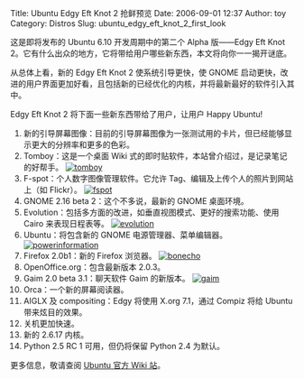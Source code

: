 Title: Ubuntu Edgy Eft Knot 2 抢鲜预览
Date: 2006-09-01 12:37
Author: toy
Category: Distros
Slug: ubuntu_edgy_eft_knot_2_first_look

这是即将发布的 Ubuntu 6.10 开发周期中的第二个 Alpha 版——Edgy Eft Knot
2。它有什么出众的地方，它将带给用户哪些新东西，本文将向你一一揭开谜底。

从总体上看，新的 Edgy Eft Knot 2 使系统引导更快，使 GNOME
启动更快，改进的用户界面更加好看，且包括新的已经优化的内核，并将最新最好的软件引入其中。

Edgy Eft Knot 2 将下面一些新东西带给了用户，让用户 Happy Ubuntu!

1.  新的引导屏幕图像：目前的引导屏幕图像为一张测试用的卡片，但已经能够显示更大的分辨率和更多的色彩。
2.  Tomboy：这是一个桌面 Wiki
    式的即时贴软件，本站曾介绍过，是记录笔记的好帮手。
    [![tomboy](http://i.linuxtoy.org/i/tomboys_s.png)](http://i.linuxtoy.org/i/tomboy.png)
3.  F-spot：个人数字图像管理软件。它允许
    Tag、编辑及上传个人的照片到网站上（如 Flickr）。
    [![fspot](http://i.linuxtoy.org/i/fspot_s.png)](http://i.linuxtoy.org/i/fspot.png)
4.  GNOME 2.16 beta 2：这个不多说，最新的 GNOME 桌面环境。
5.  Evolution：包括多方面的改进，如垂直视图模式、更好的搜索功能、使用
    Cairo 来表现日程表等。
    [![evolution](http://i.linuxtoy.org/i/evolution_s.png)](http://i.linuxtoy.org/i/evolution.png)
6.  Ubuntu：将包含新的 GNOME 电源管理器、菜单编辑器。
    [![powerinformation](http://i.linuxtoy.org/i/powerinformation_s.png)](http://i.linuxtoy.org/i/powerinformation.png)
7.  Firefox 2.0b1：新的 Firefox 浏览器。
    [![bonecho](http://i.linuxtoy.org/i/bonecho_s.png)](http://i.linuxtoy.org/i/bonecho.png)
8.  OpenOffice.org：包含最新版本 2.0.3。
9.  Gaim 2.0 beta 3.1：聊天软件 Gaim 的新版本。
    [![gaim](http://i.linuxtoy.org/i/gaim_s.png)](http://i.linuxtoy.org/i/gaim.png)
10. Orca：一个新的屏幕阅读器。
11. AIGLX 及 compositing：Edgy 将使用 X.org 7.1，通过 Compiz 将给 Ubuntu
    带来炫目的效果。
12. 关机更加快速。
13. 新的 2.6.17 内核。
14. Python 2.5 RC 1 可用，但仍将保留 Python 2.4 为默认。

更多信息，敬请查阅 [Ubuntu 官方 Wiki
站](http://www.ubuntu.com/testing/knot2)。
